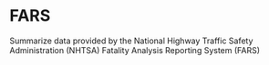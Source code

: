 # FARS
Summarize data provided by the National Highway Traffic Safety Administration (NHTSA) Fatality Analysis Reporting System (FARS)
